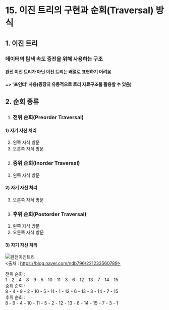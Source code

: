 # 15. 이진 트리의 구현과 순회(Traversal) 방식  

## 1. 이진 트리
### 데이터의 탐색 속도 증진을 위해 사용하는 구조  
#### 완전 이진 트리가 아닌 이진 트리는 배열로 표현하기 어려움  
#### => '포인터' 사용(굉장히 유동적으로 트리 자료구조를 활용할 수 있음)  
  
## 2. 순회 종류  
1. ### 전위 순회(Preorder Traversal)
#### 1) 자기 자신 처리  
2) 왼쪽 자식 방문  
3) 오른쪽 자식 방문  
2. ### 중위 순회(Inorder Traversal)  
1) 왼쪽 자식 방문  
#### 2) 자기 자신 처리  
3) 오른쪽 자식 방문  
3. ### 후위 순회(Postorder Traversal)  
1) 왼쪽 자식 방문  
2) 오른쪽 자식 방문  
#### 3) 자기 자신 처리  
  
![완전이진트리](https://user-images.githubusercontent.com/31130917/106750681-7c6d3e00-666b-11eb-9189-009f5c571c4a.PNG)  
<출처 : https://blog.naver.com/ndb796/221233560789>  
  
전위 순회 :   
1 - 2 - 4 - 8 - 9 - 5 - 10 - 11 - 3 - 6 - 12 - 13 - 7 - 14 - 15  
중위 순회 :  
8 - 4 - 9 - 2 - 10 - 5 - 11 - 1 - 12 - 6 - 13 - 3 - 14 - 7 - 15  
후위 순회 :  
8 - 9 - 4 - 10 - 11 - 5 - 2 - 12 - 13 - 6 - 14 - 15 - 7 - 3 - 1  